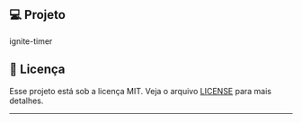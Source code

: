 ## 💻 Projeto

ignite-timer

## 📝 Licença

Esse projeto está sob a licença MIT. Veja o arquivo [LICENSE](LICENSE) para mais detalhes.

---




